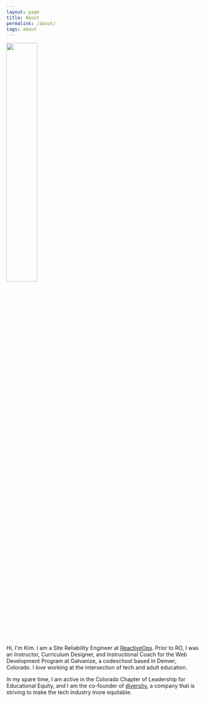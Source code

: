 ```yaml
---
layout: page
title: About 
permalink: /about/
tags: about
---
```


<img src="http://res.cloudinary.com/kimschlesinger/image/upload/c_scale,w_2960/v1524009870/kimschlesinger-headshot.jpg" width="40%"/>


Hi, I'm Kim. I am a Site Reliability Engineer at [ReactiveOps](https://www.reactiveops.com/). Prior to RO, I was an Instructor, Curriculum Designer, and Instructional Coach for the Web Development Program at Galvanize, a codeschool based in Denver, Colorado. I _love_ working at the intersection of tech and adult education. 

In my spare time, I am active in the Colorado Chapter of Leadership for Educational Equity, and I am the co-founder of [diversity](https://hirediversity.us), a company that is striving to make the tech industry more equitable.


